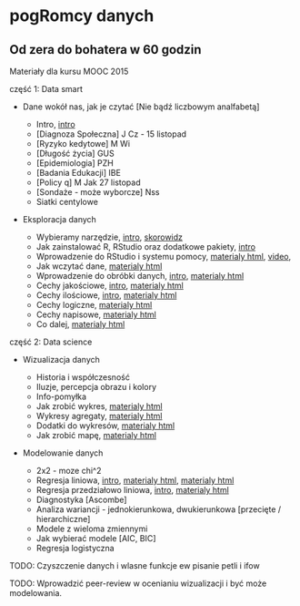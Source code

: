 ﻿
pogRomcy danych
===============
Od zera do bohatera w 60 godzin
-------------------------------

Materiały dla kursu MOOC 2015

część 1: Data smart

+ Dane wokół nas, jak je czytać [Nie bądź liczbowym analfabetą]
  * Intro, [intro](https://rawgit.com/pbiecek/MOOC/master/motywacja/intro.md)
  * [Diagnoza Społeczna] J Cz - 15 listopad
  * [Ryzyko kedytowe] M Wi
  * [Długość życia] GUS
  * [Epidemiologia] PZH
  * [Badania Edukacji] IBE
  * [Policy q] M Jak 27 listopad
  * [Sondaże - może wyborcze] Nss
  * Siatki centylowe


+ Eksploracja danych
  * Wybieramy narzędzie, [intro](https://rawgit.com/pbiecek/MOOC/master/przetwarzanie/introR.md),  [skorowidz](https://rawgit.com/pbiecek/MOOC/master/przetwarzanie/skorowidz.md)
  * Jak zainstalować R, RStudio oraz dodatkowe pakiety,  [intro](https://rawgit.com/pbiecek/MOOC/master/przetwarzanie/instalacja.Rmd) 
  * Wprowadzenie do RStudio i systemu pomocy, [materialy html](https://rawgit.com/pbiecek/MOOC/master/przetwarzanie/wprowadzenieDoRStudio.md), [video](https://github.com/pbiecek/MOOC/blob/master/przetwarzanie/MOOC_Przetwarzanie_01.mp4?raw=true), 
  * Jak wczytać dane, [materialy html](https://rawgit.com/pbiecek/MOOC/master/przetwarzanie/wczytywanieDanych.html)
  * Wprowadzenie do obróbki danych, [intro](https://rawgit.com/pbiecek/MOOC/master/przetwarzanie/dplyrIntro.md), [materialy html](https://rawgit.com/pbiecek/MOOC/master/przetwarzanie/dplyr5funkcji.html)
  * Cechy jakościowe, [intro](https://rawgit.com/pbiecek/MOOC/master/przetwarzanie/cechyJakoscioweIntro.md), [materialy html](https://rawgit.com/pbiecek/MOOC/master/przetwarzanie/cechyJakosciowe.html)
  * Cechy ilościowe, [intro](https://rawgit.com/pbiecek/MOOC/master/przetwarzanie/cechyIloscioweIntro.md), [materialy html](https://rawgit.com/pbiecek/MOOC/master/przetwarzanie/cechyIlosciowe.html)
  * Cechy logiczne, [materialy html](https://rawgit.com/pbiecek/MOOC/master/przetwarzanie/cechyLogiczne.html)
  * Cechy napisowe, [materialy html](https://rawgit.com/pbiecek/MOOC/master/przetwarzanie/cechyNapisowe.html)
  * Co dalej, [materialy html](https://rawgit.com/pbiecek/MOOC/master/przetwarzanie/coDalej.html)

część 2: Data science

+ Wizualizacja danych
  * Historia i współczesność 
  * Iluzje, percepcja obrazu i kolory
  * Info-pomyłka
  * Jak zrobić wykres, [materialy html](https://rawgit.com/pbiecek/MOOC/master/3_wizualizacjaDanych/1_podstawy.html)
  * Wykresy agregaty,  [materialy html](https://rawgit.com/pbiecek/MOOC/master/3_wizualizacjaDanych/2_agregaty.html)
  * Dodatki do wykresów,  [materialy html](https://rawgit.com/pbiecek/MOOC/master/3_wizualizacjaDanych/3_dodatki.html)
  * Jak zrobić mapę, [materialy html](https://rawgit.com/pbiecek/MOOC/master/3_wizualizacjaDanych/4_mapy.html)


+ Modelowanie danych
  * 2x2  - moze chi^2
  * Regresja liniowa, [intro](https://rawgit.com/pbiecek/MOOC/master/modelowanie/regresjaIntro.md), [materialy html](https://rawgit.com/pbiecek/MOOC/master/modelowanie/regresjaProsta.html), [materialy html](https://rawgit.com/pbiecek/MOOC/master/modelowanie/dopasowanieModelu.html)
  * Regresja przedziałowo liniowa, [intro](https://rawgit.com/pbiecek/MOOC/master/modelowanie/przedzialowaIntro.md),   [materialy html](https://rawgit.com/pbiecek/MOOC/master/modelowanie/regresjaMultiplikatywna.html)
  * Diagnostyka [Ascombe]
  * Analiza wariancji - jednokierunkowa, dwukierunkowa [przecięte / hierarchiczne]
  * Modele z wieloma zmiennymi
  * Jak wybierać modele [AIC, BIC]
  * Regresja logistyczna

TODO: Czyszczenie danych i wlasne funkcje
      ew pisanie petli i ifow

TODO: Wprowadzić peer-review w ocenianiu wizualizacji i być może modelowania.
